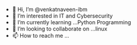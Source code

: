 - 👋 Hi, I’m @venkatnaveen-ibm
- 👀 I’m interested in IT and Cybersecurity
- 🌱 I’m currently learning ...Python Programming
- 💞️ I’m looking to collaborate on ...linux
- 📫 How to reach me ...

<!---
venkatnaveen-ibm/venkatnaveen-ibm is a ✨ special ✨ repository because its `README.md` (this file) appears on your GitHub profile.
You can click the Preview link to take a look at your changes.
--->
